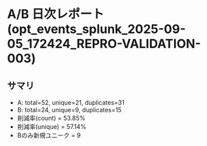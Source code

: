 # A/B 日次レポート (opt_events_splunk_2025-09-05_172424_REPRO-VALIDATION-003)

## サマリ
- A: total=52, unique=21, duplicates=31
- B: total=24, unique=9, duplicates=15
- 削減率(count) = 53.85%
- 削減率(unique) = 57.14%
- Bのみ新規ユニーク = 9